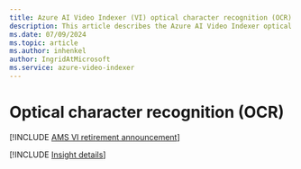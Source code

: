 ```yaml
---
title: Azure AI Video Indexer (VI) optical character recognition (OCR) overview
description: This article describes the Azure AI Video Indexer optical character recogniztion (OCR) insight.
ms.date: 07/09/2024
ms.topic: article
ms.author: inhenkel
author: IngridAtMicrosoft
ms.service: azure-video-indexer
---
```


# Optical character recognition (OCR)

[!INCLUDE [AMS VI retirement announcement](./includes/important-ams-retirement-avi-announcement.md)]

[!INCLUDE [Insight details](./includes/ocr.md)]
